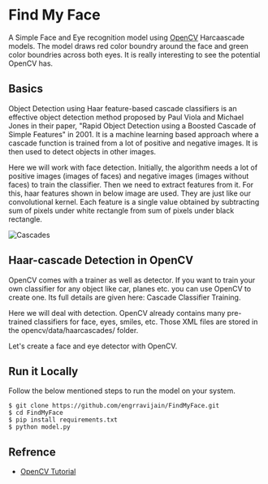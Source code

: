 # Find My Face

A Simple Face and Eye recognition model using [OpenCV](https://opencv.org/) Harcaascade models. The model draws red color boundry around the face and green color boundries across both eyes. It is really interesting to see the potential OpenCV has.

## Basics

Object Detection using Haar feature-based cascade classifiers is an effective object detection method proposed by Paul Viola and Michael Jones in their paper, "Rapid Object Detection using a Boosted Cascade of Simple Features" in 2001. It is a machine learning based approach where a cascade function is trained from a lot of positive and negative images. It is then used to detect objects in other images.

Here we will work with face detection. Initially, the algorithm needs a lot of positive images (images of faces) and negative images (images without faces) to train the classifier. Then we need to extract features from it. For this, haar features shown in below image are used. They are just like our convolutional kernel. Each feature is a single value obtained by subtracting sum of pixels under white rectangle from sum of pixels under black rectangle.

![Cascades](https://docs.opencv.org/master/haar_features.jpg)

## Haar-cascade Detection in OpenCV

OpenCV comes with a trainer as well as detector. If you want to train your own classifier for any object like car, planes etc. you can use OpenCV to create one. Its full details are given here: Cascade Classifier Training.

Here we will deal with detection. OpenCV already contains many pre-trained classifiers for face, eyes, smiles, etc. Those XML files are stored in the opencv/data/haarcascades/ folder.

Let's create a face and eye detector with OpenCV.

## Run it Locally

Follow the below mentioned steps to run the model on your system.

```console
$ git clone https://github.com/engrravijain/FindMyFace.git
$ cd FindMyFace
$ pip install requirements.txt
$ python model.py
```

## Refrence

* [OpenCV Tutorial](https://docs.opencv.org/master/d7/d8b/tutorial_py_face_detection.html)